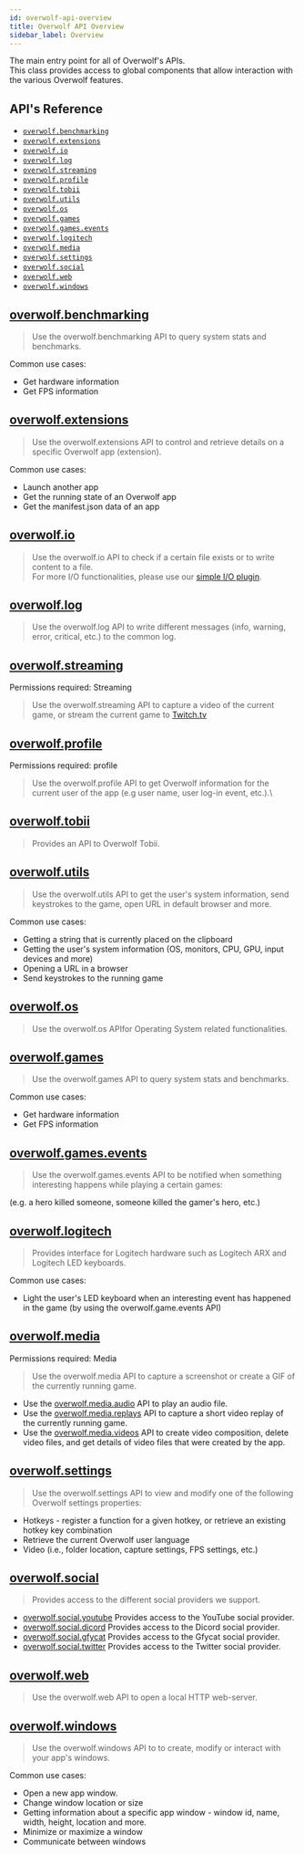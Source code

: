 ```yaml
---
id: overwolf-api-overview
title: Overwolf API Overview
sidebar_label: Overview
---
```


The main entry point for all of Overwolf's APIs.\
This class provides access to global components that allow interaction with the various Overwolf features.

## API's Reference

* [`overwolf.benchmarking`](#overwolfbenchmarking-developers-site-docs-api-overwolf-benchmarking)
* [`overwolf.extensions`](#overwolfextensions-developers-site-docs-api-overwolf-extensions)
* [`overwolf.io`](#overwolfio-developers-site-docs-api-overwolf-io)
* [`overwolf.log`](#overwolflog-developers-site-docs-api-overwolf-log)
* [`overwolf.streaming`](#overwolfstreaming-developers-site-docs-api-overwolf-streaming)
* [`overwolf.profile`](#overwolfprofile-developers-site-docs-api-overwolf-profile)
* [`overwolf.tobii`](#overwolftobii-developers-site-docs-api-overwolf-tobii)
* [`overwolf.utils`](#overwolfutils-developers-site-docs-api-overwolf-utils)
* [`overwolf.os`](#overwolfos-developers-site-docs-api-overwolf-os)
* [`overwolf.games`](#overwolfgames-developers-site-docs-api-overwolf-games)
* [`overwolf.games.events`](#overwolfgamesevents-developers-site-docs-api-overwolf-games-events)
* [`overwolf.logitech`](#overwolflogitech-developers-site-docs-api-overwolf-logitech)
* [`overwolf.media`](#overwolfmedia-developers-site-docs-api-overwolf-media)
* [`overwolf.settings`](#settings-developers-site-docs-api-overwolf-settings)
* [`overwolf.social`](#overwolfsocial-developers-site-docs-api-overwolf-social)
* [`overwolf.web`](#overwolfweb-developers-site-docs-api-overwolf-web)
* [`overwolf.windows`](#overwolfwindows-developers-site-docs-api-overwolf-windows)

## [overwolf.benchmarking](api/overwolf-benchmarking.md)

> Use the overwolf.benchmarking API to query system stats and benchmarks.

Common use cases:

* Get hardware information
* Get FPS information

## [overwolf.extensions](api/overwolf-extensions.md)

> Use the overwolf.extensions API to control and retrieve details on a specific Overwolf app (extension).

Common use cases:

* Launch another app
* Get the running state of an Overwolf app
* Get the manifest.json data of an app

## [overwolf.io](api/overwolf-io.md)

> Use the overwolf.io API to check if a certain file exists or to write content to a file.\
For more I/O functionalities, please use our [simple I/O plugin](../topics/simple-io-plugin).

## [overwolf.log](api/overwolf-log.md)

> Use the overwolf.log API to write different messages (info, warning, error, critical, etc.) to the common log.

## [overwolf.streaming](api/overwolf-streaming.md)

Permissions required: Streaming

> Use the overwolf.streaming API to capture a video of the current game, or stream the current game to [Twitch.tv](https://www.twitch.tv/)

## [overwolf.profile](api/overwolf-profile.md)

Permissions required: profile

> Use the overwolf.profile API to get Overwolf information for the current user of the app (e.g user name, user log-in event, etc.).\

## [overwolf.tobii](api/overwolf-tobii.md)

> Provides an API to Overwolf Tobii.

## [overwolf.utils](api/overwolf-utils.md)

> Use the overwolf.utils API to get the user's system information, send keystrokes to the game, open URL in default browser and more.

Common use cases:

* Getting a string that is currently placed on the clipboard
* Getting the user's system information (OS, monitors, CPU, GPU, input devices and more)
* Opening a URL in a browser
* Send keystrokes to the running game

## [overwolf.os](api/overwolf-os.md)

> Use the overwolf.os APIfor Operating System related functionalities.

## [overwolf.games](api/overwolf-games.md)

> Use the overwolf.games API to query system stats and benchmarks.

Common use cases:

* Get hardware information
* Get FPS information

## [overwolf.games.events](api/overwolf-games-events.md)

> Use the overwolf.games.events API to be notified when something interesting happens while playing a certain games:

 (e.g. a hero killed someone, someone killed the gamer's hero, etc.)

## [overwolf.logitech](api/overwolf-logitech.md)

> Provides interface for Logitech hardware such as Logitech ARX and Logitech LED keyboards.

Common use cases:

* Light the user's LED keyboard when an interesting event has happened in the game (by using the overwolf.game.events API)

## [overwolf.media](api/overwolf-media.md)

Permissions required: Media

> Use the overwolf.media API to capture a screenshot or create a GIF of the currently running game.

* Use the [overwolf.media.audio](api/overwolf-media-audio.md) API to play an audio file.
* Use the [overwolf.media.replays](api/overwolf-media-replays.md) API to capture a short video replay of the currently running game.
* Use the [overwolf.media.videos](api/overwolf-media-videos.md) API to create video composition, delete video files, and get details of video files that were created by the app.

## [overwolf.settings](api/overwolf-settings.md)

> Use the overwolf.settings API to view and modify one of the following Overwolf settings properties:

* Hotkeys - register a function for a given hotkey, or retrieve an existing hotkey key combination
* Retrieve the current Overwolf user language
* Video (i.e., folder location, capture settings, FPS settings, etc.)

## [overwolf.social](api/overwolf-social.md)

> Provides access to the different social providers we support.

* [overwolf.social.youtube](api/overwolf-social-youtube.md) Provides access to the YouTube social provider.
* [overwolf.social.dicord](api/overwolf-social-discord.md) Provides access to the Dicord social provider.
* [overwolf.social.gfycat](api/overwolf-social-gfycat.md) Provides access to the Gfycat social provider.
* [overwolf.social.twitter](api/overwolf-social-twitter.md) Provides access to the Twitter social provider.

## [overwolf.web](api/overwolf-web.md)

> Use the overwolf.web API to open a local HTTP web-server.

## [overwolf.windows](api/overwolf-windows.md)

> Use the overwolf.windows API to to create, modify or interact with your app's windows.

Common use cases:

* Open a new app window.
* Change window location or size
* Getting information about a specific app window - window id, name, width, height, location and more.
* Minimize or maximize a window
* Communicate between windows
